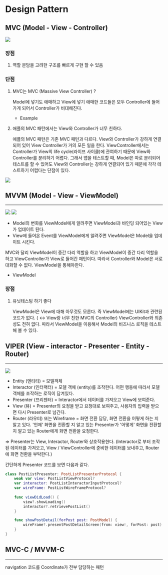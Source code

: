 # Design Pattern
## MVC (Model - View - Controller)


<img src = "https://img1.daumcdn.net/thumb/R1280x0/?scode=mtistory2&fname=https%3A%2F%2Fblog.kakaocdn.net%2Fdn%2FLtfxT%2FbtqDPZoMgaR%2F3l9DkmfVfL3lS4Jernarz0%2Fimg.png">

### 장점

1. 역할 분담을 고려한 구조를 빠르게 구현 할 수 있음

### 단점

1. MVC는 MVC (Massive View Controller) ?

    Model에 넣기도 애매하고 View에 넣기 애매한 코드들은 모두 Controller에 들어가게 되어서 Controller가 비대해진다. 

    - Example

2. 애플의 MVC 패턴에서는 View와 Controller가 너무 친하다.

    애플의 MVC 패턴은 기존 MVC 패턴과 다르다. View와 Controller가 강하게 연결되어 있어 View Controller가 거의 모든 일을 한다. ViewController에서는 Controller가 View의 life cycle(라이프 사이클)에 관여하기 때문에 View와 Controller를 분리하기 어렵다. 그래서 앱을 테스트할 때, Model은 따로 분리되어 테스트를 할 수 있어도 View와 Controller는 강하게 연결되어 있기 때문에 각각 테스트하기 어렵다는 단점이 있다.

<img src = "https://img1.daumcdn.net/thumb/R1280x0/?scode=mtistory2&fname=https%3A%2F%2Ft1.daumcdn.net%2Fcfile%2Ftistory%2F9956104D5C9EF01C3A">


## MVVM (Model - View - ViewModel)

---

<img src = "https://img1.daumcdn.net/thumb/R1280x0/?scode=mtistory2&fname=https%3A%2F%2Ft1.daumcdn.net%2Fcfile%2Ftistory%2F99FF8F385C97A2CD3B">

<img src = "https://img1.daumcdn.net/thumb/R1280x0/?scode=mtistory2&fname=https%3A%2F%2Fblog.kakaocdn.net%2Fdn%2Fbn1Udk%2FbtqDQbP5qek%2Fz1qsoTEU7KL67Yhqkb2mO0%2Fimg.png">

- Model의 변화를 ViewModel에게 알려주면 ViewModel과 바인딩 되어있는 View가 업데이트 된다.
- View에 들어온 Event를 ViewModel에게 알려주면 ViewModel은 Model을 업데이트 시킨다.

MVC와 달리 ViewModel이 중간 다리 역할을 하고 ViewModel이 중간 다리 역할을 하고 ViewController가 View로 들어간 패턴이다. 따라서 Controller와 Model은 서로 대화할 수 없다. ViewModel을 통해야한다.

- ViewModel

### 장점

1. 유닛테스팅 하기 좋다

    ViewModel은 View에 대해 아무것도 모른다. 즉 ViewModel에는 UIKit과 관련된 코드가 없다. ( ↔ View랑 너무 친한 MVC의 Controller) ViewController와 의존성도 전혀 없다. 따라서 ViewModel을 이용해서 Model의 비즈니스 로직을 테스트해 볼 수 있다.

## VIPER (View - interactor - Presenter - Entity - Router)

---

<img src = "https://img1.daumcdn.net/thumb/R1280x0/?scode=mtistory2&fname=https%3A%2F%2Ft1.daumcdn.net%2Fcfile%2Ftistory%2F9988024D5C9F1BB336">

- Entity (엔티티) = 모델객체
- Interactor (인터랙터) = 모델 객체 (entity)를 조작한다. 어떤 행동에 따라서 모델 객체를 조작하는 로직이 담겨있다.
- Presenter (프리젠터) = Interactor에서 데이터를 가져오고 View에 보여준다.
- View (뷰) = Presenter의 요정을 받고 요청대로 보여주고, 사용자의 입력을 받으면 다시 Presenter로 넘긴다.
- Router (라우터) 또는 Wireframe = 화면 전환 담당, 화면 전환을 어떻게 하는 지 알고 있다. '언제' 화면을 전환할 지 알고 있는 Presenter가 '어떻게' 화면을 전환할 지 알고 있는 Router에게 화면 전환을 요청한다.

⇒ Presenter는 View,  Interactor, Router와 상호작용한다. (Interactor로 부터 조작된 데이터를 가져오고, View / ViewController에 준비한 데이터를 보내주고, Router에 화면 전환을 부탁한다.)

간단하게 Presenter 코드를 보면 다음과 같다.

```swift
class PostListPresenter: PostListPresenterProtocol {
	weak var view: PostListViewProtocol?
	var interactor: PostListInteractorInputProtocol?
	var wireFrame: PostListWireFrameProtocol?
	
	func viewDidLoad() {
		view?.showLoading()
		interactor?.retrievePostList()
	}

	func showPostDetail(forPost post: PostModel) {
		wireFrame?.presentPostDetailScreen(from: view!, forPost: post)
	}
}
```

## MVC-C / MVVM-C

---

navigation 코드를 Coordinate가 전부 담당하는 패턴